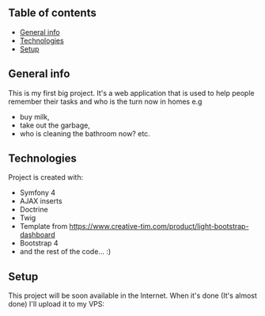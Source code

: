 ## Table of contents
* [General info](#general-info)
* [Technologies](#technologies)
* [Setup](#setup)

## General info
This is my first big project.
It's a web application that is used to help people remember their tasks and who is the turn now in homes e.g
- buy milk,
- take out the garbage,
- who is cleaning the bathroom now? etc.
	
## Technologies
Project is created with:
* Symfony 4
* AJAX inserts
* Doctrine
* Twig
* Template from https://www.creative-tim.com/product/light-bootstrap-dashboard
* Bootstrap 4
* and the rest of the code... :)
	
## Setup
This project will be soon available in the Internet. When it's done (It's almost done) I'll upload it to my VPS:
